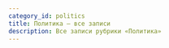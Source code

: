 ```yaml
---
category_id: politics
title: Политика — все записи
description: Все записи рубрики «Политика»
---
```

